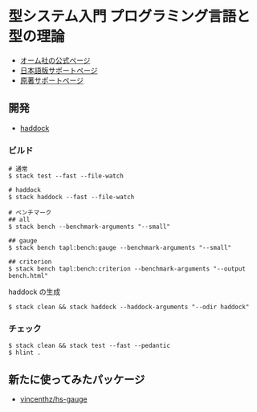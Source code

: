 # 型システム入門 プログラミング言語と型の理論

- [オーム社の公式ページ](https://www.ohmsha.co.jp/book/9784274069116/)
- [日本語版サポートページ](http://tapl.proofcafe.org/)
- [原著サポートページ](http://www.cis.upenn.edu/~bcpierce/)

## 開発

- [haddock](https://waddlaw.github.io/TAPL/)

### ビルド

```shell
# 通常
$ stack test --fast --file-watch

# haddock
$ stack haddock --fast --file-watch

# ベンチマーク
## all
$ stack bench --benchmark-arguments "--small"

## gauge
$ stack bench tapl:bench:gauge --benchmark-arguments "--small"

## criterion
$ stack bench tapl:bench:criterion --benchmark-arguments "--output bench.html"
```

haddock の生成

```shell
$ stack clean && stack haddock --haddock-arguments "--odir haddock"
```

### チェック

```shell
$ stack clean && stack test --fast --pedantic
$ hlint .
```

## 新たに使ってみたパッケージ

- [vincenthz/hs-gauge](https://github.com/vincenthz/hs-gauge)